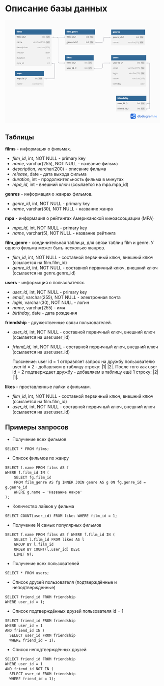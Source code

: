# Описание базы данных

![ER - диаграмма](ER-diagram.png)

## Таблицы
 **films** - информация о фильмах.
* _film_id_, int, NOT NULL - primary key
* _name_, varchar(255), NOT NULL - название фильма
* _description_, varchar(200) - описание фильма
* _release_, date - дата выхода фильма
* _duration_, int - продолжительность фильма в минутах
* _mpa_id_, int - внешний ключ (ссылается на mpa.mpa_id)

 **genres** - информация о жанрах фильмов.
* _genre_id_, int, NOT NULL - primary key
* _name_, varchar(30), NOT NULL - название жанра

**mpa** - информация о рейтингах Американской киноассоциации (MPA)
* _mpa_id_, int, NOT NULL - primary key
* _name_, varchar(5), NOT NULL - название рейтинга

 **film_genre** - соединительная таблица, для связи таблиц film и genre. У одного фильма может быть несколько жанров.
* _film_id_, int, NOT NULL - составной первичный ключ, внешний ключ (ссылается на film.film_id)
* _genre_id_, int, NOT NULL - составной первичный ключ, внешний ключ (ссылается на genre.genre_id)

 **users** - информация о пользователях.
* _user_id_, int, NOT NULL - primary key
* _email_, varchar(255), NOT NULL - электронная почта
* _login_, varchar(30), NOT NULL - логин
* _name_, varchar(255) - имя
* _birthday_, date - дата рождения

 **friendship** - дружественные связи пользователей.
* _user_id_, int, NOT NULL - составной первичный ключ, внешний ключ (ссылается на user.user_id)
* _friend_id_, int, NOT NULL - составной первичный ключ, внешний ключ (ссылается на user.user_id)
  
  Пояснение:
  user id = 1 отправляет запрос на дружбу пользователю user id = 2 - добавляем в таблицу строку: |1| |2|.
  После того как user id = 2 подтверждает дружбу - добавляем в таблицу ещё 1 строку: |2| |1|.

 **likes** - проставленные лайки к фильмам.
* _film_id_, int, NOT NULL - составной первичный ключ, внешний ключ (ссылается на film.film_id)
* _user_id_, int, NOT NULL - составной первичный ключ, внешний ключ (ссылается на user.user_id)

## Примеры запросов
- Получение всех фильмов
```dbn-psql
SELECT * FROM films;
```
- Список фильмов по жанру
```dbn-psql
SELECT f.name FROM films AS f
WHERE f.film_id IN (
    SELECT fg.film_id
    FROM film_genre AS fg INNER JOIN genre AS g ON fg.genre_id = g.genre_id
    WHERE g.name = 'Название жанра'
);
```

- Количество лайков у фильма
```dbn-psql
SELECT COUNT(user_id) FROM likes WHERE film_id = 1;
```

- Получение N самых популярных фильмов
```dbn-psql
SELECT f.name FROM films AS f WHERE f.film_id IN (
    SELECT l.film_id FROM likes AS l
    GROUP BY l.film_id
    ORDER BY COUNT(l.user_id) DESC
    LIMIT N);
```

- Получение всех пользователей
```dbn-psql
SELECT * FROM users;
```

- Список друзей пользователя (подтверждённые и неподтвержденные)
```dbn-psql
SELECT friend_id FROM friendship
WHERE user_id = 1;
```

- Список подтверждённых друзей пользователя id = 1
```dbn-psql
SELECT friend_id FROM friendship
WHERE user_id = 1 
AND friend_id IN (
  SELECT user_id FROM friendship
  WHERE friend_id = 1);
```

- Список неподтверждённых друзей
```dbn-psql
SELECT friend_id FROM friendship
WHERE user_id = 1
AND friend_id NOT IN (
  SELECT user_id FROM friendship
  WHERE friend_id = 1);
```
